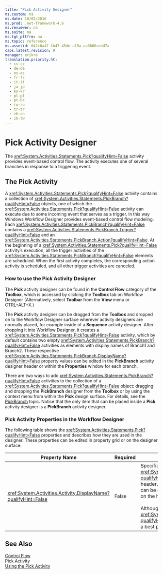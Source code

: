 ```yaml
---
title: "Pick Activity Designer"
ms.custom: na
ms.date: 10/02/2016
ms.prod: .net-framework-4.6
ms.reviewer: na
ms.suite: na
ms.tgt_pltfrm: na
ms.topic: reference
ms.assetid: 642c0a47-1b47-45de-a19a-ca0606cedd7a
caps.latest.revision: 9
manager: erikre
translation.priority.ht: 
  - cs-cz
  - de-de
  - es-es
  - fr-fr
  - it-it
  - ja-jp
  - ko-kr
  - pl-pl
  - pt-br
  - ru-ru
  - tr-tr
  - zh-cn
  - zh-tw
---
```

# Pick Activity Designer
The <xref:System.Activities.Statements.Pick?qualifyHint=False> activity provides event-based control flow. The activity executes one of several branches in response to a triggering event.  
  
## The Pick Activity  
 A <xref:System.Activities.Statements.Pick?qualifyHint=False> activity contains a collection of <xref:System.Activities.Statements.PickBranch?qualifyHint=False> objects, one of which the <xref:System.Activities.Statements.Pick?qualifyHint=False> activity can execute due to some incoming event that serves as a trigger. In this way Windows Workflow Designer provides event-based control flow modeling. Each <xref:System.Activities.Statements.PickBranch?qualifyHint=False> contains a <xref:System.Activities.Statements.PickBranch.Trigger?qualifyHint=False> and an <xref:System.Activities.Statements.PickBranch.Action?qualifyHint=False>. At the beginning of a <xref:System.Activities.Statements.Pick?qualifyHint=False> activity’s execution, all the trigger activities of the <xref:System.Activities.Statements.PickBranch?qualifyHint=False> elements are scheduled. When the first activity completes, the corresponding action activity is scheduled, and all other trigger activities are canceled.  
  
### How to use the Pick Activity Designer  
 The **Pick** activity designer can be found in the **Control Flow** category of the **Toolbox**, which is accessed by clicking the **Toolbox** tab on Workflow Designer (Alternatively, select **Toolbar** from the **View** menu or CTRL+ALT+X.)  
  
 The **Pick** activity designer can be dragged from the **Toolbox** and dropped on to the Workflow Designer surface wherever activity designers are normally placed, for example inside of a **Sequence** activity designer. After dropping it into Workflow Designer, it creates a <xref:System.Activities.Statements.Pick?qualifyHint=False> activity, which by default contains two empty <xref:System.Activities.Statements.PickBranch?qualifyHint=False> activities as elements with display names of Branch1 and Branch2. These respective <xref:System.Activities.Statements.PickBranch.DisplayName?qualifyHint=False> property values can be edited in the **PickBranch** activity designer header or within the **Properties** window for each branch.  
  
 There are two ways to add <xref:System.Activities.Statements.PickBranch?qualifyHint=False> activities to the collection of a <xref:System.Activities.Statements.Pick?qualifyHint=False> object: dragging and dropping the **PickBranch** designer from the **Toolbox** or by using the context menu from within the **Pick** design surface. For details, see the [PickBranch](../WF_Design/PickBranch-Activity-Designer.md) topic. Notice that the only item that can be placed inside a **Pick** activity designer is a **PickBranch** activity designer.  
  
### Pick Activity Properties in the Workflow Designer  
 The following table shows the <xref:System.Activities.Statements.Pick?qualifyHint=False> properties and describes how they are used in the designer. These properties can be edited in property grid or on the designer surface.  
  
|Property Name|Required|Usage|  
|-------------------|--------------|-----------|  
|<xref:System.Activities.Activity.DisplayName?qualifyHint=False>|False|Specifies the friendly name of the <xref:System.Activities.Statements.Pick?qualifyHint=False> activity designer in the header. The default value is Pick. The value can be edited in the property grid or directly on the header of the activity designer.<br /><br /> Although the <xref:System.Activities.Activity.DisplayName?qualifyHint=False> is not strictly required, it is a best practice to use one.|  
  
## See Also  
 [Control Flow](../WF_Design/Control-Flow-Activity-Designers.md)   
 [Pick Activity](../Topic/Pick%20Activity.md)   
 [Using the Pick Activity](../Topic/Using%20the%20Pick%20Activity.md)